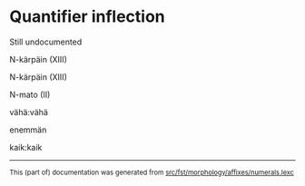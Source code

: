 # Quantifier inflection

Still undocumented

N-kärpäin (XIII)

N-kärpäin (XIII)

N-mato (II)

vähä:vähä

enemmän

kaik:kaik

* * *

<small>This (part of) documentation was generated from [src/fst/morphology/affixes/numerals.lexc](https://github.com/giellalt/lang-izh/blob/main/src/fst/morphology/affixes/numerals.lexc)</small>
